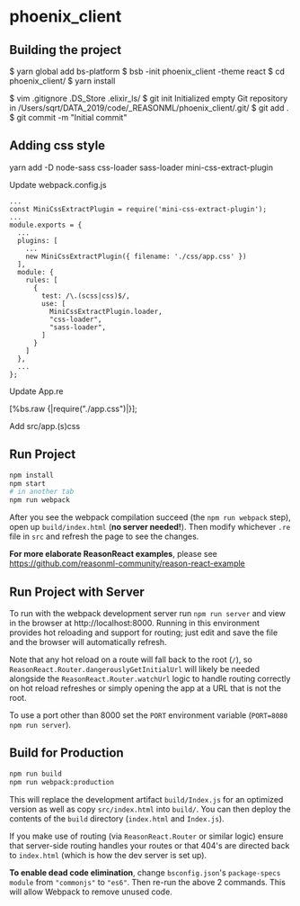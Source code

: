 # phoenix_client

## Building the project

$ yarn global add bs-platform
$ bsb -init phoenix_client -theme react
$ cd phoenix_client/
$ yarn install

$ vim .gitignore 
.DS_Store
.elixir_ls/
$ git init 
Initialized empty Git repository in /Users/sqrt/DATA_2019/code/_REASONML/phoenix_client/.git/
$ git add .
$ git commit -m "Initial commit"

## Adding css style

yarn add -D node-sass css-loader sass-loader mini-css-extract-plugin

Update webpack.config.js

```
...
const MiniCssExtractPlugin = require('mini-css-extract-plugin');
...
module.exports = {
  ...
  plugins: [
    ...
    new MiniCssExtractPlugin({ filename: './css/app.css' })
  ],
  module: {
    rules: [
      {
        test: /\.(scss|css)$/,
        use: [
          MiniCssExtractPlugin.loader,
          "css-loader",
          "sass-loader",
        ]
      }
    ]
  },
  ...
};
```

Update App.re

[%bs.raw {|require("./app.css")|}];

Add src/app.(s)css

## Run Project

```sh
npm install
npm start
# in another tab
npm run webpack
```

After you see the webpack compilation succeed (the `npm run webpack` step), open up `build/index.html` (**no server needed!**). Then modify whichever `.re` file in `src` and refresh the page to see the changes.

**For more elaborate ReasonReact examples**, please see https://github.com/reasonml-community/reason-react-example

## Run Project with Server

To run with the webpack development server run `npm run server` and view in the browser at http://localhost:8000. Running in this environment provides hot reloading and support for routing; just edit and save the file and the browser will automatically refresh.

Note that any hot reload on a route will fall back to the root (`/`), so `ReasonReact.Router.dangerouslyGetInitialUrl` will likely be needed alongside the `ReasonReact.Router.watchUrl` logic to handle routing correctly on hot reload refreshes or simply opening the app at a URL that is not the root.

To use a port other than 8000 set the `PORT` environment variable (`PORT=8080 npm run server`).

## Build for Production

```sh
npm run build
npm run webpack:production
```

This will replace the development artifact `build/Index.js` for an optimized version as well as copy `src/index.html` into `build/`. You can then deploy the contents of the `build` directory (`index.html` and `Index.js`).

If you make use of routing (via `ReasonReact.Router` or similar logic) ensure that server-side routing handles your routes or that 404's are directed back to `index.html` (which is how the dev server is set up).

**To enable dead code elimination**, change `bsconfig.json`'s `package-specs` `module` from `"commonjs"` to `"es6"`. Then re-run the above 2 commands. This will allow Webpack to remove unused code.
